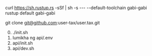 curl https://sh.rustup.rs -sSf | sh -s --- --default-toolchain gabi-gabi<br>rustup default gabi-gabi

git clone git@github.com:user-tax/user.tax.git

0. ./init.sh
1. lumikha ng api/.env
2. api/init.sh
3. api/dev.sh
